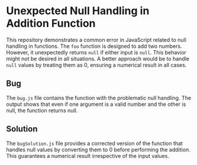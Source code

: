 # Unexpected Null Handling in Addition Function

This repository demonstrates a common error in JavaScript related to null handling in functions. The `foo` function is designed to add two numbers. However, it unexpectedly returns `null` if either input is `null`. This behavior might not be desired in all situations. A better approach would be to handle `null` values by treating them as 0, ensuring a numerical result in all cases.

## Bug

The `bug.js` file contains the function with the problematic null handling.  The output shows that even if one argument is a valid number and the other is null, the function returns null.

## Solution

The `bugSolution.js` file provides a corrected version of the function that handles null values by converting them to 0 before performing the addition. This guarantees a numerical result irrespective of the input values.
